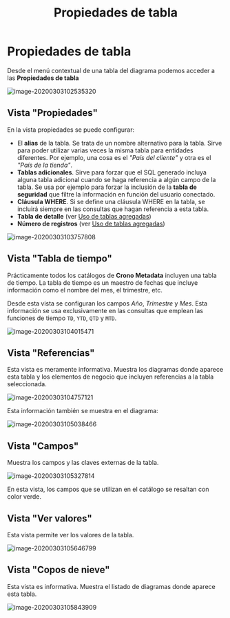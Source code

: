 ﻿---
title: Propiedades de tabla
sidebarDepth: 2
position: 17
Autogenerated: true
---

# Propiedades de tabla

Desde el menú contextual de una tabla del diagrama podemos acceder a las **Propiedades de tabla**

![image-20200303102535320](/images/propiedades-tabla1.png)

## Vista "Propiedades"

En la vista propiedades se puede configurar:

- El **alias** de la tabla. Se trata de un nombre alternativo para la tabla. Sirve para poder utilizar varias veces la misma tabla para entidades diferentes. Por ejemplo, una cosa es el *"País del cliente"* y otra es el *"País de la tienda"*.
-  **Tablas adicionales**. Sirve para forzar que el SQL generado incluya alguna tabla adicional cuando se haga referencia a algún campo de la tabla. Se usa por ejemplo para forzar la inclusión de la **tabla de seguridad** que filtre la información en función del usuario conectado.
- **Cláusula WHERE**. Si se define una cláusula WHERE en la tabla, se incluirá siempre en las consultas que hagan referencia a esta tabla.
- **Tabla de detalle** (ver [Uso de tablas agregadas](#tablas-agregadas))
- **Número de registros** (ver [Uso de tablas agregadas](#tablas-agregadas))

![image-20200303103757808](/images/propiedades-tabla2.png)

## Vista "Tabla de tiempo"

Prácticamente todos los catálogos de **Crono Metadata** incluyen una tabla de tiempo. La tabla de tiempo es un maestro de fechas que incluye información como el nombre del mes, el trimestre, etc.

Desde esta vista se configuran los campos *Año*, *Trimestre* y *Mes*. Esta información se usa exclusivamente en las consultas que emplean las funciones de tiempo `TD`, `YTD`, `QTD` y `MTD`. 

![image-20200303104015471](/images/propiedades-tabla3.png)



## Vista "Referencias"

Esta vista es meramente informativa. Muestra los diagramas donde aparece esta tabla y los elementos de negocio que incluyen referencias a la tabla seleccionada.

![image-20200303104757121](/images/propiedades-tabla4.png)



Esta información también se muestra en el diagrama:

![image-20200303105038466](/images/propiedades-tabla5.png)

## Vista "Campos"

 Muestra los campos y las claves externas de la tabla.

![image-20200303105327814](/images/propiedades-tabla8.png)

En esta vista, los campos que se utilizan en el catálogo se resaltan con color verde.

## Vista "Ver valores"

Esta vista permite ver los valores de la tabla.

![image-20200303105646799](/images/propiedades-tabla6.png)



## Vista "Copos de nieve"

Esta vista es informativa. Muestra el listado de diagramas donde aparece esta tabla.

![image-20200303105843909](/images/propiedades-tabla7.png)
